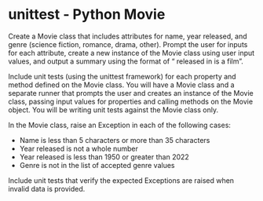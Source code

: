 # unittest - Python Movie

Create a Movie class that includes attributes for name, year released, and genre (science fiction, romance, drama, other). Prompt the user for inputs for each attribute, create a new instance of the Movie class using user input values, and output a summary using the format of “<movie name> released in <year> is a <genre> film”.

Include unit tests (using the unittest framework) for each property and method defined on the Movie class. You will have a Movie class and a separate runner that prompts the user and creates an instance of the Movie class, passing input values for properties and calling methods on the Movie object. You will be writing unit tests against the Movie class only.

In the Movie class, raise an Exception in each of the following cases:
* Name is less than 5 characters or more than 35 characters
* Year released is not a whole number
* Year released is less than 1950 or greater than 2022
* Genre is not in the list of accepted genre values

Include unit tests that verify the expected Exceptions are raised when invalid data is provided.
